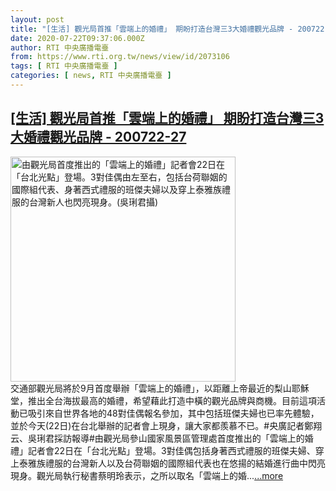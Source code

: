 ```yaml
---
layout: post
title: "[生活] 觀光局首推「雲端上的婚禮」 期盼打造台灣三3大婚禮觀光品牌 - 200722-27"
date: 2020-07-22T09:37:06.000Z
author: RTI 中央廣播電臺
from: https://www.rti.org.tw/news/view/id/2073106
tags: [ RTI 中央廣播電臺 ]
categories: [ news, RTI 中央廣播電臺 ]
---
```

<!--1595410626000-->
[[生活] 觀光局首推「雲端上的婚禮」 期盼打造台灣三3大婚禮觀光品牌 - 200722-27](https://www.rti.org.tw/news/view/id/2073106)
------

<div>
<img src="https://static.rti.org.tw/assets/thumbnails/2020/07/22/0fe2c0d57c980c259723f5a06495d317.JPG" width="360" alt="由觀光局首度推出的「雲端上的婚禮」記者會22日在「台北光點」登場。3對佳偶由左至右，包括台荷聯姻的國際組代表、身著西式禮服的班傑夫婦以及穿上泰雅族禮服的台灣新人也閃亮現身。(吳琍君攝)" title="由觀光局首度推出的「雲端上的婚禮」記者會22日在「台北光點」登場。3對佳偶由左至右，包括台荷聯姻的國際組代表、身著西式禮服的班傑夫婦以及穿上泰雅族禮服的台灣新人也閃亮現身。(吳琍君攝)"><br>交通部觀光局將於9月首度舉辦「雲端上的婚禮」，以距離上帝最近的梨山耶穌堂，推出全台海拔最高的婚禮，希望藉此打造中橫的觀光品牌與商機。目前這項活動已吸引來自世界各地的48對佳偶報名參加，其中包括班傑夫婦也已率先體驗，並於今天(22日)在台北舉辦的記者會上現身，讓大家都羨慕不已。#央廣記者鄭翔云、吳琍君採訪報導#由觀光局參山國家風景區管理處首度推出的「雲端上的婚禮」記者會22日在「台北光點」登場。3對佳偶包括身著西式禮服的班傑夫婦、穿上泰雅族禮服的台灣新人以及台荷聯姻的國際組代表也在悠揚的結婚進行曲中閃亮現身。觀光局執行秘書蔡明玲表示，之所以取名「雲端上的婚...<a target="_blank" href="https://www.rti.org.tw/news/view/id/2073106">...more</a>
</div>
